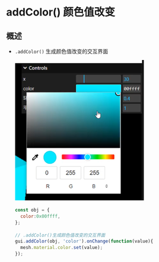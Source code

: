 # addColor() 颜色值改变

## 概述

+ `.addColor()` 生成颜色值改变的交互界面

  ![alt text](images/addColor.png)

  ```js
  const obj = {
    color:0x00ffff,
  };

  // .addColor()生成颜色值改变的交互界面
  gui.addColor(obj, 'color').onChange(function(value){
    mesh.material.color.set(value);
  });
  ```
